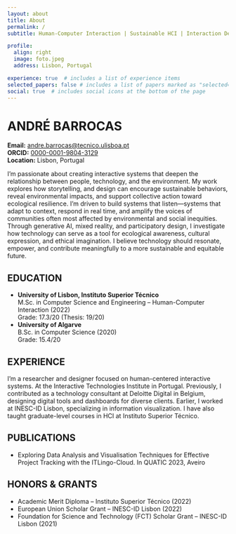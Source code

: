 ```yaml
---
layout: about
title: About
permalink: /
subtitle: Human-Computer Interaction | Sustainable HCI | Interaction Design

profile:
  align: right
  image: foto.jpeg
  address: Lisbon, Portugal

experience: true  # includes a list of experience items
selected_papers: false # includes a list of papers marked as "selected={true}"
social: true  # includes social icons at the bottom of the page
---
```


# ANDRÉ BARROCAS

**Email:** andre.barrocas@tecnico.ulisboa.pt  
**ORCID:** [0000-0001-9804-3129](https://orcid.org/0000-0001-9804-3129)  
**Location:** Lisbon, Portugal

I’m passionate about creating interactive systems that deepen the relationship between people, technology, and the environment. My work explores how storytelling, and design can encourage sustainable behaviors, reveal environmental impacts, and support collective action toward ecological resilience. I’m driven to build systems that listen—systems that adapt to context, respond in real time, and amplify the voices of communities often most affected by environmental and social inequities. Through generative AI, mixed reality, and participatory design, I investigate how technology can serve as a tool for ecological awareness, cultural expression, and ethical imagination. I believe technology should resonate, empower, and contribute meaningfully to a more sustainable and equitable future.

## EDUCATION

- **University of Lisbon, Instituto Superior Técnico**  
  M.Sc. in Computer Science and Engineering – Human-Computer Interaction (2022)  
  Grade: 17.3/20 (Thesis: 19/20)
- **University of Algarve**  
  B.Sc. in Computer Science (2020)  
  Grade: 15.4/20

## EXPERIENCE

I’m a researcher and designer focused on human-centered interactive systems. At the Interactive Technologies Institute in Portugal. Previously, I contributed as a technology consultant at Deloitte Digital in Belgium, designing digital tools and dashboards for diverse clients. Earlier, I worked at INESC-ID Lisbon, specializing in information visualization. I have also taught graduate-level courses in HCI at Instituto Superior Técnico. 

## PUBLICATIONS
- Exploring Data Analysis and Visualisation Techniques for Effective Project Tracking with the ITLingo-Cloud. In QUATIC 2023, Aveiro

## HONORS & GRANTS
- Academic Merit Diploma – Instituto Superior Técnico (2022)
- European Union Scholar Grant – INESC-ID Lisbon (2022)
- Foundation for Science and Technology (FCT) Scholar Grant – INESC-ID Lisbon (2021)

<!-- My hobbies include I'm currently collaborating with the [Adamastor Project](https://projectoadamastor.org/) that aims to bring free public domain ebooks to more people. --> 


<!-- <a href='#'>Affiliations</a>. -->


<!-- Write your biography here. Tell the world about yourself. Link to your favorite [subreddit](http://reddit.com). You can put a picture in, too. The code is already in, just name your picture `prof_pic.jpg` and put it in the `img/` folder.

Put your address / P.O. box / other info right below your picture. You can also disable any these elements by editing `profile` property of the YAML header of your `_pages/about.md`. Edit `_bibliography/papers.bib` and Jekyll will render your [publications page](/al-folio/publications/) automatically.

Link to your social media connections, too. This theme is set up to use [Font Awesome icons](http://fortawesome.github.io/Font-Awesome/) and [Academicons](https://jpswalsh.github.io/academicons/), like the ones below. Add your Facebook, Twitter, LinkedIn, Google Scholar, or just disable all of them. -->
